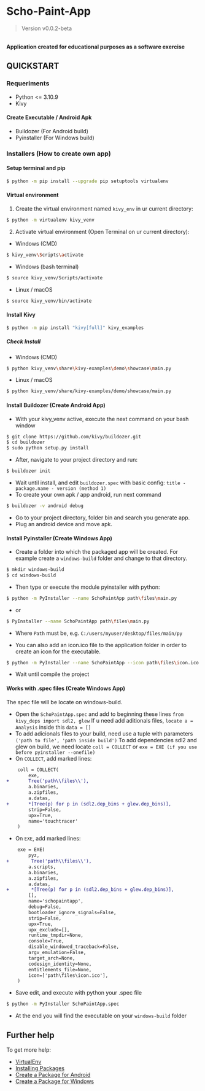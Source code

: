 # Scho-Paint-App

> Version v0.0.2-beta <br />
<br />
<b>Application created for educational purposes as a software exercise</b>

## QUICKSTART

### Requeriments

- Python <= 3.10.9
- Kivy

#### Create Executable / Android Apk

- Buildozer (For Android build)
- Pyinstaller (For Windows build)

### Installers (How to create own app)

#### Setup terminal and pip

```bash
$ python -m pip install --upgrade pip setuptools virtualenv
```

#### Virtual environment

1. Create the virtual environment named `kivy_env` in ur current directory:
```bash
$ python -m virtualenv kivy_venv
```
2. Activate virtual environment (Open Terminal on ur current directory):
- Windows (CMD)
```bash
$ kivy_venv\Scripts\activate
```
- Windows (bash terminal)
```bash
$ source kivy_venv/Scripts/activate
```
- Linux / macOS
```bash
$ source kivy_venv/bin/activate
```

#### Install Kivy

```bash
$ python -m pip install "kivy[full]" kivy_examples
```

##### Check Install

- Windows (CMD)
```bash
$ python kivy_venv\share\kivy-examples\demo\showcase\main.py
```
- Linux / macOS
```bash
$ python kivy_venv/share/kivy-examples/demo/showcase/main.py
```

#### Install Buildozer (Create Android App)

- With your kivy_venv active, execute the next command on your bash window
```bash
$ git clone https://github.com/kivy/buildozer.git
$ cd buildozer
$ sudo python setup.py install
```
- After, navigate to your project directory and run:
```bash
$ buildozer init
```
- Wait until install, and edit `buildozer.spec` with basic config: `title - package.name - version (method 1)`
- To create your own apk / app android, run next command
```bash
$ buildozer -v android debug
```
- Go to your project directory, folder bin and search you generate app.
- Plug an android device and move apk.

#### Install Pyinstaller (Create Windows App)

- Create a folder into which the packaged app will be created. For example create a `windows-build` folder and change to that directory.
```bash
$ mkdir windows-build
$ cd windows-build
```
- Then type or execute the module pyinstaller with python: 
```bash
$ python -m PyInstaller --name SchoPaintApp path\files\main.py
```
- or 
```bash
$ PyInstaller --name SchoPaintApp path\files\main.py
```
* Where `Path` must be, e.g. `C:/users/myuser/desktop/files/main/py`
- You can also add an icon.ico file to the application folder in order to create an icon for the executable.
```bash
$ python -m PyInstaller --name SchoPaintApp --icon path\files\icon.ico path\files\main.py
```
- Wait until compile the project

#### Works with .spec files (Create Windows App)

The spec file will be locate on windows-build. 
- Open the `SchoPaintApp.spec` and add to beginning these lines `from kivy_deps import sdl2, glew`
If u need add aditionals files, `locate a = Analysis` inside this `data = []`
- To add adicionals files to your build, need use a tuple with parameters `('path to file', 'path inside build')`
To add dependencies sdl2 and glew on build, we need locate `coll = COLLECT` or `exe = EXE (if you use before pyinstaller --onefile)`
- On `COLLECT`, add marked lines:
```diff
    coll = COLLECT(
        exe, 
+       Tree('path\\files\\'),
        a.binaries,
        a.zipfiles,
        a.datas,
+       *[Tree(p) for p in (sdl2.dep_bins + glew.dep_bins)],
        strip=False,
        upx=True,
        name='touchtracer'
    )
```
- On `EXE`, add marked lines:
```diff
    exe = EXE(
        pyz,
+        Tree('path\\files\\'),
        a.scripts,
        a.binaries,
        a.zipfiles,
        a.datas,
+        *[Tree(p) for p in (sdl2.dep_bins + glew.dep_bins)],
        [],
        name='schopaintapp',
        debug=False,
        bootloader_ignore_signals=False,
        strip=False,
        upx=True,
        upx_exclude=[],
        runtime_tmpdir=None,
        console=True,
        disable_windowed_traceback=False,
        argv_emulation=False,
        target_arch=None,
        codesign_identity=None,
        entitlements_file=None,
        icon=['path\files\icon.ico'],
    )
```
- Save edit, and execute with python your .spec file
```bash
$ python -m PyInstaller SchoPaintApp.spec
```
- At the end you will find the executable on your `windows-build` folder


## Further help

To get more help:
- [VirtualEnv](https://virtualenv.pypa.io/en/latest/installation.html)
- [Installing Packages](https://packaging.python.org/en/latest/tutorials/installing-packages/)
- [Create a Package for Android](https://kivy.org/doc/stable/guide/packaging-android.html)
- [Create a Package for Windows](https://kivy.org/doc/stable/guide/packaging-windows.html)